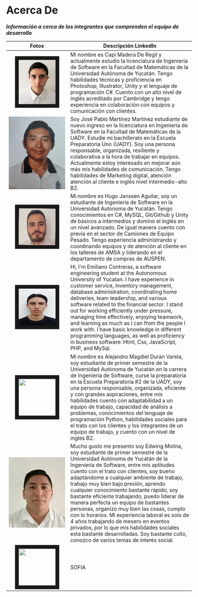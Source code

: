 # Acerca De
_**Información a cerca de los integrantes que comprenden el equipo de desarrollo**_

| Fotos    | Descripción LinkedIn |
| :----------: | ---------- | 
|<img src="https://github.com/hjanssena/FIS-Proyecto/blob/5d2ba7ef3681f646a8feee988647e303018f1330/Assets/CapiMaderaDeRegil.jpeg" width="100" height="120" border="10"/>            | Mi nombre es Capi Madera De Regil y actualmente estudio la licenciatura de Ingeniería de Software en la Facultad de Matemáticas de la Universidad Autónoma de Yucatán. Tengo habilidades técnicas y proficiencia en Photoshop, Illustrator, Unity y el lenguaje de programación C#. Cuento con un alto nivel de inglés acreditado por Cambridge y tengo experiencia en colaboración con equipos y comunicación con clientes.|
|<img src="https://github.com/hjanssena/FIS-Proyecto/blob/bcd556ce2a859931295c1e472d012e36a3833b53/Assets/Foto%20JPabloMtz.jpeg"/>                  |Soy José Pablo Martínez Martínez estudiante de nuevo ingreso en la licenciatura en Ingeniería de Software en la Facultad de Matemáticas de la UADY. Estudie mi bachillerato en la Escuela Preparatoria Uno (UADY). Soy una persona responsable, organizada, resiliente y colaborativa a la hora de trabajar en equipos. Actualmente estoy interesado en mejorar aún más mis habilidades de comunicación. Tengo habilidades de Marketing digital, atención atención al cliente e inglés nivel intermedio-alto B2. |
|<img src="https://github.com/hjanssena/FIS-Proyecto/blob/HugoJanssen/Assets/1692911471095.jpg?raw=true" width="100" height="100" border="10"/>                            |Mi nombre es Hugo Janssen Aguilar, soy un estudiante de Ingeniería de Software en la Universidad Autonoma de Yucatán. Tengo conocimientos en C#, MySQL, Git/Github y Unity de básicos a intermedios y domino el inglés en un nivel avanzado. De igual manera cuento con previa en el sector de Camiones de Equipo Pesado. Tengo experiencia administrando y coordinando equipos y de atención al cliente en los talleres de AMSA y liderando en el departamento de compras de AUSPEN.| 
|<img src="https://github.com/hjanssena/FIS-Proyecto/blob/EmilianoContreras/Assets/foto.jpg?raw=true" width="100" height="100" border="10"/>                  |Hi, I'm Emiliano Contreras, a software engineering student at the Autonomous University of Yucatan. I have experience in customer service, inventory management, database administration, coordinating home deliveries, team leadership, and various software related to the financial sector. I stand out for working efficiently under pressure, managing time effectively, enjoying teamwork, and learning as much as I can from the people I work with. I have basic knowledge in different programming languages, as well as proficiency in business software: Html, Css, JavaScript, PHP, and MySql.|
|[<img src="https://images.unsplash.com/photo-1415604934674-561df9abf539?ixlib=rb-1.2.1&ixid=eyJhcHBfaWQiOjEyMDd9&auto=format&fit=crop&w=2772&q=80" width="100" height="100" border="10"/>](https://github.com/hjanssena/FIS-Proyecto/blob/92626a917d97a6c62746f7ea0280315cd40b879e/FotoAlex.png)                  | Mi nombre es Alejandro Magdiel Duran Varela, soy estudiante de primer semestre de la Universidad Autónoma de Yucatán en la carrera de Ingeniería de Software, curse la preparatoria en la Escuela Preparatoria #2 de la UADY, soy una persona responsable, organizada, eficiente y con grandes aspiraciones, entre mis habilidades cuento con adaptabilidad a un equipo de trabajo, capacidad de análisis a problemas, conocimientos del lenguaje de programación Python, habilidades sociales para el trato con los clientes y los integrantes de un equipo de trabajo, y cuento con un nivel de ingles B2. |
|<img src="https://github.com/hjanssena/FIS-Proyecto/blob/b74a8f0286ed9872940f5aab4377e26ed714673c/FOTO.jpeg"/>                  |Mucho gusto me presento soy Edwing Molina, soy estudiante de primer semestre de la Universidad Autónoma de Yucatán de la Ingeniería de Software, entre mis aptitudes cuento con el trato con clientes, soy bueno adaptándome a cualquier ambiente de trabajo, trabajo muy bien bajo presión, aprendo cualquier conocimiento bastante rápido, soy bastante eficiente trabajando, puedo liderar de manera perfecta un equipo de bastantes personas, organizo muy bien las cosas, cumplo con lo horarios. Mi experiencia laboral es solo de 4 años trabajando de mesero en eventos privados, por lo que mis habilidades sociales esta bastante desarrolladas. Soy bastante culto, conozco de varios temas de interés social. |
|<img src="https://images.unsplash.com/photo-1415604934674-561df9abf539?ixlib=rb-1.2.1&ixid=eyJhcHBfaWQiOjEyMDd9&auto=format&fit=crop&w=2772&q=80" width="100" height="100" border="10"/>                  | SOFIA |
